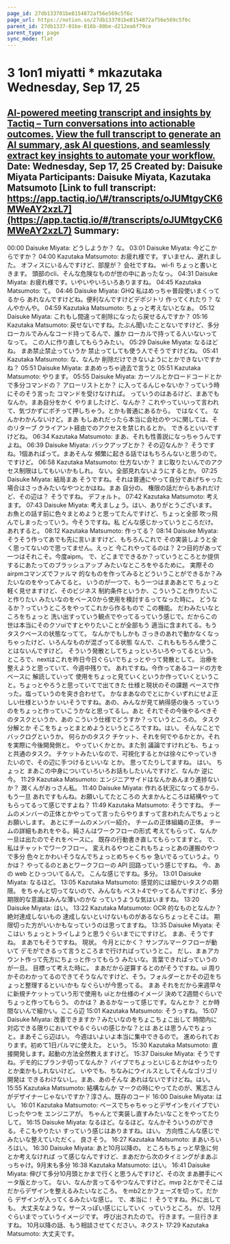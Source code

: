 ```yaml
---
page_id: 27db133701be8154872af56e569c5f6c
page_url: https://notion.so/27db133701be8154872af56e569c5f6c
parent_id: 27db1337-01be-816b-80be-d212ea6f79ce
parent_type: page
sync_mode: flat
---
```


# 3 1on1 miyatti * mkazutaka Wednesday, Sep 17, 25

[AI-powered meeting transcript and insights by Tactiq – Turn conversations into actionable outcomes.](https://tactiq.io/r/wi)
[View the full transcript to generate an AI summary, ask AI questions, and seamlessly extract key insights to automate your workflow.](https://app.tactiq.io/#/transcripts/oJUMtgyCK6MWeAY2xzL7?utm_source=tactiq-product&utm_medium=ai-workflow&utm_campaign=gdrive)
Date: Wednesday, Sep 17, 25
Created by: Daisuke Miyata
Participants: Daisuke Miyata, Kazutaka Matsumoto
[Link to full transcript: https://app.tactiq.io/\#/transcripts/oJUMtgyCK6MWeAY2xzL7](https://app.tactiq.io/#/transcripts/oJUMtgyCK6MWeAY2xzL7)
Summary:
---
00:00 Daisuke Miyata: どうしようか？ な。
03:01 Daisuke Miyata: 今どこからですか？
04:00 Kazutaka Matsumoto: お疲れ様です。すいません、遅れました。 オフィスにいるんですけど、部屋が？ 会社ですね。 wi-fi ちょっと書いときます。 頭部のcli、そんな危険なものが世の中にあったなっ。
04:31 Daisuke Miyata: お疲れ様です。いやいやいろいろありますね。
04:45 Kazutaka Matsumoto: て。
04:46 Daisuke Miyata: GHQ 私はめっちゃ普段使いまくってるから あれなんですけどね。便利なんですけどデポジトリ 作ってくれたり？ なんやかんや。
04:59 Kazutaka Matsumoto: ちょっと考えないとなぁ。
05:12 Daisuke Miyata: これもし間違って削除になったら戻せるんですか？
05:16 Kazutaka Matsumoto: 戻せないですね。たぶん聞いたことないですけど、多分 ローカルでみんなコード持ってるんで、誰か ローカルで持ってる人いないってなって。 この人に作り直してもらうみたい。
05:29 Daisuke Miyata: なるほどね。 まあ禁止禁止っていうか 禁止ってしても使う人でそうですけどね。
05:41 Kazutaka Matsumoto: な、なんか 削除だけできないようにとかできないですかね？
05:51 Daisuke Miyata: まあめっちゃ過去で言うと
05:51 Kazutaka Matsumoto: やります。
05:55 Daisuke Miyata: カーソルとかロードコードとかで多分コマンドの？ アローリストとか？ に入ってるんじゃないか？っていう時にそのそう言った コマンドを受けなければ。 っていうのはあるけど、まあでもなんか。まあ自分をかく やりましたけど、なんか？ これやっていいって言われて、気づかずにポチって押しちゃう。とかも普通にあるから。 ではなくて。 なんかわかんないけど。まあ もしあれだったら本当に会社のやつに関しては、そのリターブ クライアント経由でのアクセスを禁じれるとか。 できるといいですけどね。
06:34 Kazutaka Matsumoto: まあ、それも性善説になっちゃうんですよね。
06:39 Daisuke Miyata: バックアップとか？ その辺なんか？ そうですね。1個あればって。まあそんな 頻繁に起きる話ではもちろんないと思うので。 ですけど。
06:58 Kazutaka Matsumoto: 仕方ないか？ まじ取りたいんでのアクセス制限はしてもいいかもしれ。 ない。全部見れないようにするとか。
07:25 Daisuke Miyata: 結局まあ そうですね。それは普通にやって自分であげちゃった場合はさっきみたいなやつとかはね。まあ 自分の。 権限の話だからもあれだけど、その辺は？ そうですね。 デフォルト。
07:42 Kazutaka Matsumoto: 考えます。
07:43 Daisuke Miyata: 考えましょう。はい、ありがとうございます。 お魚との話す前に色々まとめようと思ってたんですけど、ちょっと全部 吹っ飛んでしまったっていう。今そうですね。私 どんな感じかっていうところだけ。 あれすると。
08:12 Kazutaka Matsumoto: 作ってる？
08:14 Daisuke Miyata: そうそう作ってあでも先に言いますけど、もちろんこれで その実装しようと全く思ってないので思ってません。えっと 今これやってるのは？ 2つ目的があって一つはそれこそ。今度aipm。 で、どこまでできるか？っていうところとか提供するにあたってのブラッシュアップ みたいなところをやるために。 実際そのairpmコマンズでファルマ 的なものを作ってみるとどういうことができるか？みたいなのをやってみてると。 いうのが一つで、もう一つはまああとで ちょっと軽く見せますけど、そのビジネス 制約条件というか、こういうこと作りたいこと作りたい みたいなのをベース0から使用を検討するってなった時に。 どうなるか？っていうところをやってこれから作るもので この機能。 だわみたいなところをちょっと 洗い出すっていう観点でやってるっていう感じで。だからこの世は本当にそのクソuiですとやりたいことが全部もう 適当に含まれてる。もうタスクベースの状態なってて。 なんかでもしかも さっきのあれで動かなくなっちゃったけど、いろんなものが混ざってる状態 なんで、これももちろん使うことはないんですけど。 そういう発散としてちょっといろいろやってるという。 ところで、nextはこれを昨日今日ぐらいでちょっとやって発散として。 治療を整えようと思っていて、今週中残りで。 あれですね。今作ってあるコードの方をベースに 解読していって 使用をちょっと見ていくというか作っていくということ。ちょっとやろうと思っていてで出てきた 仕様と現状のその課題 ベースで作った。塩っていうのを突き合わせて。 かなまあなのでとにかくいずれにせよ正しい仕様というか いいそうですね。あの、みんなが見て納得感の後ろ っていうのをちょっと作っていこうかなと思ってるし。あと それでその今後やるべきそのタスクというか、あの こういう仕様でどうすか？っていうところの。 タスク分解とか そこをちょっとまとめようというところですね。はい。 そんなことでバックログというか。 何らかのタスク チケット、それを何でやるかとか。それを実際に今後開発側と。 やっていくかとか。また別 議論ですけれども、ちょっと共通のタスク。 チケットみたいなので、可視化するとかは徐々にやっていきたいので、その辺に手つけるといいな とか。 思ってたりしてますね。 はい。 ちょっと まあこの中身についていろいろお話もしたいんですけど、なんか 逆に今。
11:29 Kazutaka Matsumoto: エンジニアサイドはなんかあんまり進捗ないか？ 潤くんがおっさん私。
11:40 Daisuke Miyata: 作れる状況になってるから、もう一旦 あれですもんね。お願いしてたところの 大まかんところは結構やってもらってるって感じですよね？
11:49 Kazutaka Matsumoto: そうですね。 チームのメンバーの正体とかやってって言ったらやりますって言われたんでちょっとお願いします。 あとにチームのメンバー紹介。 チームの正体組織の正体。 チームの詳細もあれをやる。純さんはワークフローの形式 考えてもらって、なんか一旦は出たのでそれをベースに。 既存の行動書き直してもらってますと。 で、私はチャットでワークフロー。 変えれるやつとこれもちょっとあの運搬のやつで多分 色々とかわいそうなんでちょっとめちゃくちゃ 急いでるっていうよ。りかは？ やってるのとあとワークフローの API 回路っていう感じですね。 今、あの web とひっついてるんで。 こんな感じですね。多分。
13:01 Daisuke Miyata: なるほど。
13:05 Kazutaka Matsumoto: 感覚的には細かいタスクの期限。 をちゃんと切ってないので、みんなも ベスト4でやってるんですけど、多分 期限的な意識はみんな薄いのかな っていうような気はいますね。
13:20 Daisuke Miyata: はい。
13:22 Kazutaka Matsumoto: OCR 的なものとなんか？ 絶対達成しないもの 達成しないといけないものがあるならちょっとそこは。 期限切った方がいいかもなっていうのは思ってますね。
13:35 Daisuke Miyata: そこはい ちょっとトライしようと思うぐらいまでにですけど。 まあ、そうですね。 まあでもそうですね。 現状。 今月とにかく？ サンプルマークフローが動いて デモができるって言うところまで行ければっていうとこ。 だし、まぁアカウント作って先方にちょっと作ってもらう みたいな。言葉できればっていうのが一旦。 目標って考えた時に。 まあだから逆算するとのがそうですね。ui 周りかそのわかってるのできてそうなんですけど、そう。フォルダーとかその辺をちょっと整理するといいかも なぐらいが今思ってる。 まあ それをだから来週早々に新規チケットっていう形で使用も uiとか仕様のイメージ 決めて2週間ぐらいでちょっと作ってもらう。 のかは？ あるかなーって感じです。なんとか？ とか時間ないんで細かい。ここら辺
15:01 Kazutaka Matsumoto: そうっすね。
15:07 Daisuke Miyata: 改善できますか？みたいなのをちょこちょこ出して 時間内に対応できる限りにおいてやるぐらいの感じかな？とは あとは思うんでちょっと。まあそこら辺はい。 今週はいよいよ本当に集中できるので。 進められております。初めて1日パルマに使えた。 という。
15:30 Kazutaka Matsumoto: 直接開発します。起動の方法全然教えますけど。
15:37 Daisuke Miyata: そうですね。デモ的にブランチ切ってなんか？ バイブでちょっといじるとかはやったりとか楽かもしれないけど。 いやでも、ちなみにウイルスとしてそんなゴリゴリ開発は できるわけないし。まあ、あのそんな あれはないですけどね。はい。
15:55 Kazutaka Matsumoto: 結構なんか マークの時にやってたのが、篤志さんがデザイナーじゃないですか？淳さん、既存のコード
16:00 Daisuke Miyata: はい。
16:01 Kazutaka Matsumoto: ベースでちゃちゃっとデザインをバイブでいじったやつを エンジニアが。 ちゃんとで実装し直すみたいなことをやってたりして。
16:15 Daisuke Miyata: なるほど。なるほど。なんかそういうのができる。そこもやりたい すっていう感じはありますね。はい。 方向性こんな感じでみたいな整えていただく。 良さそう。
16:27 Kazutaka Matsumoto: まあいろいろはい。
16:30 Daisuke Miyata: あと10月以降の。 ところもちょっと早急に何とか考えなければ って感じなんですけど、まあだから次のタイミングがまあぶっちゃけ。9月末も多分
16:38 Kazutaka Matsumoto: はい。
16:41 Daisuke Miyata: 伸びて多分10月頭とかまで行くと思うんですけど、その次 まあ勝手にベータ版とかって。 ない、なんか言ってるやつなんですけど。mvp 2とかでそこは だからデザインを整えるみたいなところ。 をmb2とかフェーズを切って。だから デザインが入ってくるみたいな感じ。 で、本当に！ そうですね。外に出しても。 大丈夫なような。サースっぽい感じにしていく っていうところ。 が、12月ぐらいまでっていうイメージです。 呼び出されたので。 行きます。一旦行きますね。 10月以降の話、もう相談させてください。ネクスト
17:29 Kazutaka Matsumoto: 大丈夫です。
